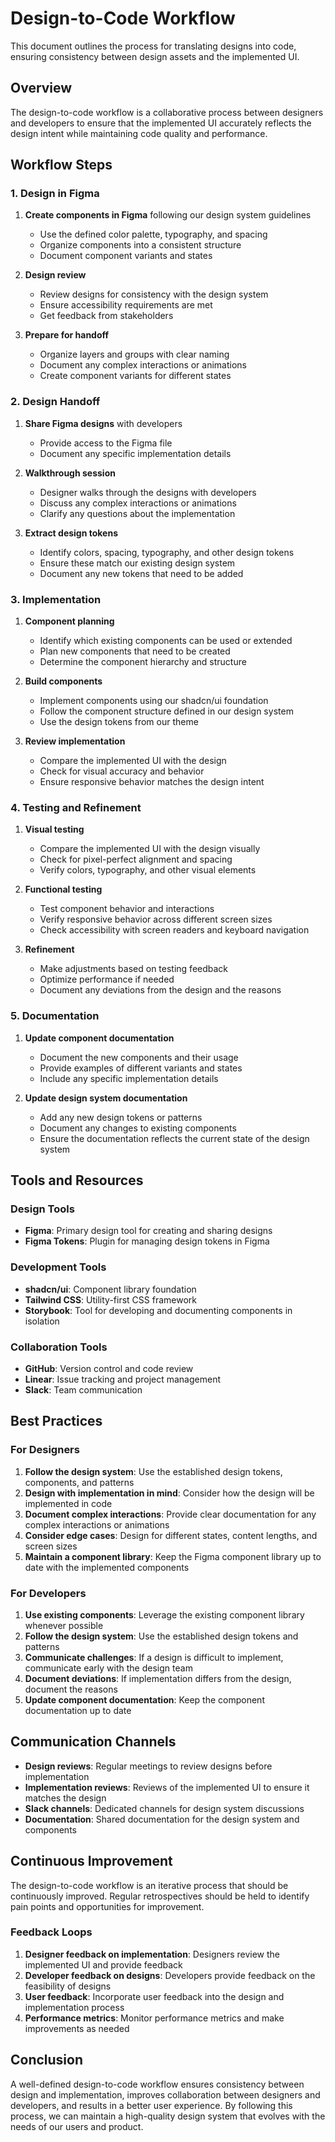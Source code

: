 # Design-to-Code Workflow

This document outlines the process for translating designs into code, ensuring consistency between design assets and the implemented UI.

## Overview

The design-to-code workflow is a collaborative process between designers and developers to ensure that the implemented UI accurately reflects the design intent while maintaining code quality and performance.

## Workflow Steps

### 1. Design in Figma

1. **Create components in Figma** following our design system guidelines
   - Use the defined color palette, typography, and spacing
   - Organize components into a consistent structure
   - Document component variants and states

2. **Design review**
   - Review designs for consistency with the design system
   - Ensure accessibility requirements are met
   - Get feedback from stakeholders

3. **Prepare for handoff**
   - Organize layers and groups with clear naming
   - Document any complex interactions or animations
   - Create component variants for different states

### 2. Design Handoff

1. **Share Figma designs** with developers
   - Provide access to the Figma file
   - Document any specific implementation details

2. **Walkthrough session**
   - Designer walks through the designs with developers
   - Discuss any complex interactions or animations
   - Clarify any questions about the implementation

3. **Extract design tokens**
   - Identify colors, spacing, typography, and other design tokens
   - Ensure these match our existing design system
   - Document any new tokens that need to be added

### 3. Implementation

1. **Component planning**
   - Identify which existing components can be used or extended
   - Plan new components that need to be created
   - Determine the component hierarchy and structure

2. **Build components**
   - Implement components using our shadcn/ui foundation
   - Follow the component structure defined in our design system
   - Use the design tokens from our theme

3. **Review implementation**
   - Compare the implemented UI with the design
   - Check for visual accuracy and behavior
   - Ensure responsive behavior matches the design intent

### 4. Testing and Refinement

1. **Visual testing**
   - Compare the implemented UI with the design visually
   - Check for pixel-perfect alignment and spacing
   - Verify colors, typography, and other visual elements

2. **Functional testing**
   - Test component behavior and interactions
   - Verify responsive behavior across different screen sizes
   - Check accessibility with screen readers and keyboard navigation

3. **Refinement**
   - Make adjustments based on testing feedback
   - Optimize performance if needed
   - Document any deviations from the design and the reasons

### 5. Documentation

1. **Update component documentation**
   - Document the new components and their usage
   - Provide examples of different variants and states
   - Include any specific implementation details

2. **Update design system documentation**
   - Add any new design tokens or patterns
   - Document any changes to existing components
   - Ensure the documentation reflects the current state of the design system

## Tools and Resources

### Design Tools

- **Figma**: Primary design tool for creating and sharing designs
- **Figma Tokens**: Plugin for managing design tokens in Figma

### Development Tools

- **shadcn/ui**: Component library foundation
- **Tailwind CSS**: Utility-first CSS framework
- **Storybook**: Tool for developing and documenting components in isolation

### Collaboration Tools

- **GitHub**: Version control and code review
- **Linear**: Issue tracking and project management
- **Slack**: Team communication

## Best Practices

### For Designers

1. **Follow the design system**: Use the established design tokens, components, and patterns
2. **Design with implementation in mind**: Consider how the design will be implemented in code
3. **Document complex interactions**: Provide clear documentation for any complex interactions or animations
4. **Consider edge cases**: Design for different states, content lengths, and screen sizes
5. **Maintain a component library**: Keep the Figma component library up to date with the implemented components

### For Developers

1. **Use existing components**: Leverage the existing component library whenever possible
2. **Follow the design system**: Use the established design tokens and patterns
3. **Communicate challenges**: If a design is difficult to implement, communicate early with the design team
4. **Document deviations**: If implementation differs from the design, document the reasons
5. **Update component documentation**: Keep the component documentation up to date

## Communication Channels

- **Design reviews**: Regular meetings to review designs before implementation
- **Implementation reviews**: Reviews of the implemented UI to ensure it matches the design
- **Slack channels**: Dedicated channels for design system discussions
- **Documentation**: Shared documentation for the design system and components

## Continuous Improvement

The design-to-code workflow is an iterative process that should be continuously improved. Regular retrospectives should be held to identify pain points and opportunities for improvement.

### Feedback Loops

1. **Designer feedback on implementation**: Designers review the implemented UI and provide feedback
2. **Developer feedback on designs**: Developers provide feedback on the feasibility of designs
3. **User feedback**: Incorporate user feedback into the design and implementation process
4. **Performance metrics**: Monitor performance metrics and make improvements as needed

## Conclusion

A well-defined design-to-code workflow ensures consistency between design and implementation, improves collaboration between designers and developers, and results in a better user experience. By following this process, we can maintain a high-quality design system that evolves with the needs of our users and product. 